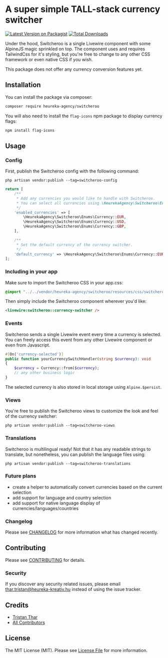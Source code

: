 # A super simple TALL-stack currency switcher 

[![Latest Version on Packagist](https://img.shields.io/packagist/v/heureka-agency/switcheroo.svg?style=flat-square)](https://packagist.org/packages/heureka-agency/switcheroo)
[![Total Downloads](https://img.shields.io/packagist/dt/heureka-agency/switcheroo.svg?style=flat-square)](https://packagist.org/packages/heureka-agency/switcheroo)

Under the hood, Switcheroo is a single Livewire component with some AlpineJS magic sprinkled on top. 
The component uses and requires TailwindCss for it's styling, but you're free to change to any other CSS framework or even
native CSS if you wish.

This package does not offer any currency conversion features yet.

## Installation

You can install the package via composer:

```bash
composer require heureka-agency/switcheroo
```

You will also need to install the `flag-icons` npm package to display currency flags:

```bash
npm install flag-icons
```

## Usage

### Config
First, publish the Switcheroo config with the following command:
```shell
php artisan vendor:publish --tag=switcheroo-config
```

```php
return [
    /**
     * Add any currencies you would like to handle with Switcheroo.
     * You can select all currencies using \HeurekaAgency\Switcheroo\Enums\Currency::all()
     */
    'enabled_currencies' => [
        \HeurekaAgency\Switcheroo\Enums\Currency::EUR,
        \HeurekaAgency\Switcheroo\Enums\Currency::USD,
        \HeurekaAgency\Switcheroo\Enums\Currency::GBP,
    ],

    /**
     * Set the default currency of the currency switcher.
     */
    'default_currency' => \HeurekaAgency\Switcheroo\Enums\Currency::EUR
];
```

### Including in your app

Make sure to import the Switcheroo CSS in your app.css:
```css
@import "../../vendor/heureka-agency/switcheroo/resources/css/switcheroo.css";
```

Then simply include the Switcheroo component wherever you'd like:

```html 
<livewire:switcheroo::currency-switcher /> 
```

### Events 
Switcheroo sends a single Livewire event every time a currency is selected. You can freely access this event from any other Livewire component or even from Javascript.

```php
#[On('currency-selected')]
public function yourCurrencySwitchHandler(string $currency): void
{
    $currency = Currency::from($currency);
    // any other business logic
} 
```

The selected currency is also stored in local storage using `Alpine.$persist`.

### Views
You're free to publish the Switcheroo views to customize the look and feel of the currency switcher:

```shell
php artisan vendor:publish --tag=switcheroo-views 
```

### Translations

Switcheroo is multilingual ready! Not that it has any readable strings to translate, but nonetheless, you can publish the language files using:

```shell
php artisan vendor:publish --tag=switcheroo-translations 
```

### Future plans

- create a helper to automatically convert currencies based on the current selection
- add support for language and country selection
- add support for native language display of currencies/languages/countries

### Changelog

Please see [CHANGELOG](CHANGELOG.md) for more information what has changed recently.

## Contributing

Please see [CONTRIBUTING](CONTRIBUTING.md) for details.

### Security

If you discover any security related issues, please email thar.tristan@heureka-kreativ.hu instead of using the issue tracker.

## Credits

-   [Tristan Thar](https://github.com/heureka-agency)
-   [All Contributors](../../contributors)

## License

The MIT License (MIT). Please see [License File](LICENSE.md) for more information.
